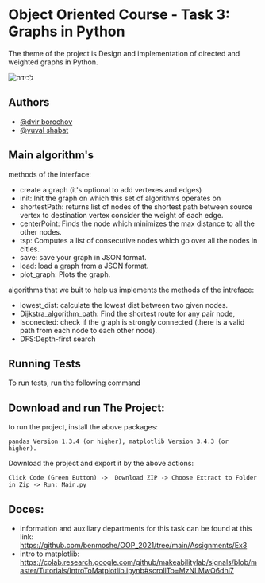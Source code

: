 # Object Oriented Course - Task 3: Graphs in Python
The theme of the project is  Design and implementation of directed and weighted graphs in Python.

![‏‏לכידה](https://user-images.githubusercontent.com/73783656/147393321-648d1d74-4257-4500-bd18-f31b6b95fd5e.JPG)


## Authors

- [@dvir borochov](https://github.com/dvirbo)
- [@yuval shabat](https://github.com/yuvili)
## Main algorithm's
 methods of the interface:
- create a graph (it's optional to add vertexes and edges)
- init: Init the graph on which this set of algorithms operates on
- shortestPath: returns list of nodes of the shortest path between source vertex to destination vertex consider the weight of each edge.
- centerPoint: Finds the node which minimizes the max distance to all the other nodes.
- tsp: Computes a list of consecutive nodes which go over all the nodes in cities.
- save: save your graph in JSON format.
- load: load a graph from a JSON format.
- plot_graph: Plots the graph.

 algorithms that we buit to help us implements the methods of the intreface:
 - lowest_dist: calculate the lowest dist between two given nodes.
 - Dijkstra_algorithm_path: Find the shortest route for any pair node,
 - Isconected: check if the graph is strongly connected (there is a valid path from each node to each other node).
 - DFS:Depth-first search
  
   




## Running Tests

To run tests, run the following command






## Download and run The Project:
 to run the project, install the above packages:

    pandas Version 1.3.4 (or higher), matplotlib Version 3.4.3 (or higher).
Download the project and export it by the above actions:

    Click Code (Green Button) ->  Download ZIP -> Choose Extract to Folder in Zip -> Run: Main.py





## Doces:
* information and auxiliary departments for this task can be found at this link: https://github.com/benmoshe/OOP_2021/tree/main/Assignments/Ex3
* intro to matplotlib: https://colab.research.google.com/github/makeabilitylab/signals/blob/master/Tutorials/IntroToMatplotlib.ipynb#scrollTo=MzNLMwO6dhl7 

 
